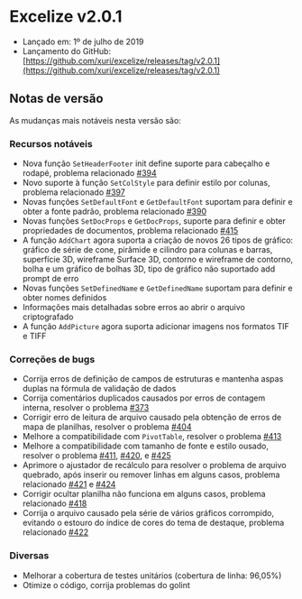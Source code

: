 # Excelize v2.0.1

* Lançado em: 1º de julho de 2019
* Lançamento do GitHub: [https://github.com/xuri/excelize/releases/tag/v2.0.1](https://github.com/xuri/excelize/releases/tag/v2.0.1)

## Notas de versão

As mudanças mais notáveis nesta versão são:

### Recursos notáveis

* Nova função `SetHeaderFooter` init define suporte para cabeçalho e rodapé, problema relacionado [#394](https://github.com/xuri/excelize/issues/394)
* Novo suporte à função `SetColStyle` para definir estilo por colunas, problema relacionado [#397](https://github.com/xuri/excelize/issues/397)
* Novas funções `SetDefaultFont` e `GetDefaultFont` suportam para definir e obter a fonte padrão, problema relacionado [#390](https://github.com/xuri/excelize/issues/390)
* Novas funções `SetDocProps` e `GetDocProps`, suporte para definir e obter propriedades de documentos, problema relacionado [#415](https://github.com/xuri/excelize/issues/415)
* A função `AddChart` agora suporta a criação de novos 26 tipos de gráfico: gráfico de série de cone, pirâmide e cilindro para colunas e barras, superfície 3D, wireframe Surface 3D, contorno e wireframe de contorno, bolha e um gráfico de bolhas 3D, tipo de gráfico não suportado add prompt de erro
* Novas funções `SetDefinedName` e `GetDefinedName` suportam para definir e obter nomes definidos
* Informações mais detalhadas sobre erros ao abrir o arquivo criptografado
* A função `AddPicture` agora suporta adicionar imagens nos formatos TIF e TIFF

### Correções de bugs

* Corrija erros de definição de campos de estruturas e mantenha aspas duplas na fórmula de validação de dados
* Corrija comentários duplicados causados por erros de contagem interna, resolver o problema [#373](https://github.com/xuri/excelize/issues/373)
* Corrigir erro de leitura de arquivo causado pela obtenção de erros de mapa de planilhas, resolver o problema [#404](https://github.com/xuri/excelize/issues/404)
* Melhore a compatibilidade com `PivotTable`, resolver o problema [#413](https://github.com/xuri/excelize/issues/413)
* Melhore a compatibilidade com tamanho de fonte e estilo ousado, resolver o problema [#411](https://github.com/xuri/excelize/issues/411), [#420](https://github.com/xuri/excelize/issues/420), e [#425](https://github.com/xuri/excelize/issues/425)
* Aprimore o ajustador de recálculo para resolver o problema de arquivo quebrado, após inserir ou remover linhas em alguns casos, problema relacionado [#421](https://github.com/xuri/excelize/issues/421) e [#424](https://github.com/xuri/excelize/issues/424)
* Corrigir ocultar planilha não funciona em alguns casos, problema relacionado [#418](https://github.com/xuri/excelize/issues/418)
* Corrija o arquivo causado pela série de vários gráficos corrompido, evitando o estouro do índice de cores do tema de destaque, problema relacionado [#422](https://github.com/xuri/excelize/issues/422)

### Diversas

* Melhorar a cobertura de testes unitários (cobertura de linha: 96,05%)
* Otimize o código, corrija problemas do golint

